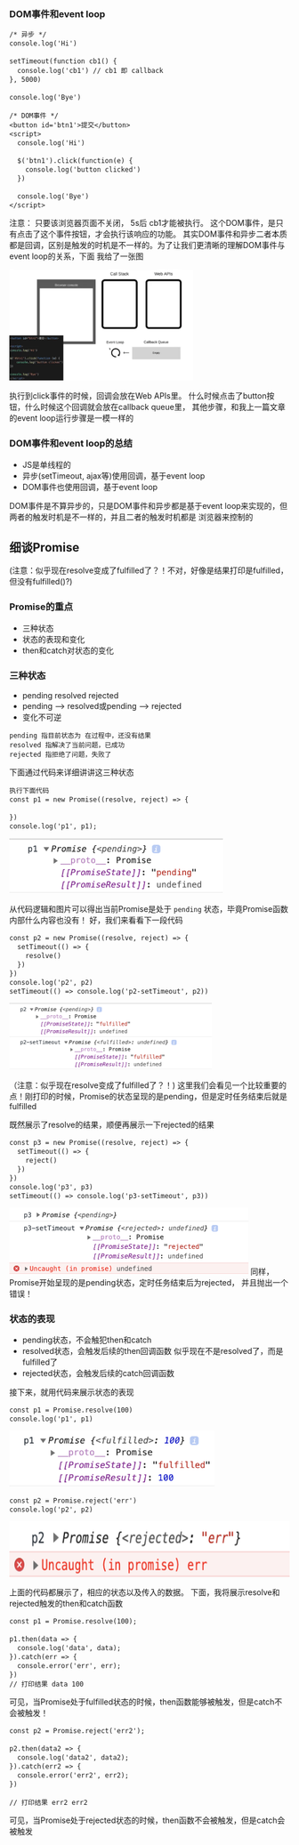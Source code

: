 ### DOM事件和event loop
```
/* 异步 */
console.log('Hi')

setTimeout(function cb1() {
  console.log('cb1') // cb1 即 callback
}, 5000)

console.log('Bye')

/* DOM事件 */
<button id='btn1'>提交</button>
<script>
  console.log('Hi')
  
  $('btn1').click(function(e) {
    console.log('button clicked')
  })
  
  console.log('Bye')
</script>
```
注意： 只要该浏览器页面不关闭， 5s后 cb1才能被执行。 这个DOM事件，是只有点击了这个事件按钮，才会执行该响应的功能。
其实DOM事件和异步二者本质都是回调，区别是触发的时机是不一样的。为了让我们更清晰的理解DOM事件与event loop的关系，下面
我给了一张图

<img src='https://github.com/Bruce-shuai/Books/blob/main/JS基础/异步/photos/Event%20loop%20-%2012.png' height='200px' />

执行到click事件的时候，回调会放在Web APIs里。 什么时候点击了button按钮，什么时候这个回调就会放在callback queue里，
其他步骤，和我上一篇文章的event loop运行步骤是一模一样的

### DOM事件和event loop的总结
 - JS是单线程的
 - 异步(setTimeout, ajax等)使用回调，基于event loop
 - DOM事件也使用回调，基于event loop

DOM事件是不算异步的，只是DOM事件和异步都是基于event loop来实现的，但两者的触发时机是不一样的，并且二者的触发时机都是
浏览器来控制的


## 细谈Promise
(注意：似乎现在resolve变成了fulfilled了？！不对，好像是结果打印是fulfilled，但没有fulfilled()?)
### Promise的重点
 - 三种状态
 - 状态的表现和变化
 - then和catch对状态的变化

### 三种状态
 - pending resolved rejected
 - pending --> resolved或pending --> rejected
 - 变化不可逆

```
pending 指目前状态为 在过程中，还没有结果
resolved 指解决了当前问题，已成功
rejected 指拒绝了问题，失败了
```

下面通过代码来详细讲讲这三种状态
```
执行下面代码
const p1 = new Promise((resolve, reject) => {

})
console.log('p1', p1);    
```
<img src='https://github.com/Bruce-shuai/Books/blob/main/JS基础/异步/photos/Promise%20-%201.png' height='100px'/>

从代码逻辑和图片可以得出当前Promise是处于 `pending` 状态，毕竟Promise函数内部什么内容也没有！
好，我们来看看下一段代码

```
const p2 = new Promise((resolve, reject) => {
  setTimeout(() => {
    resolve()
  })
})
console.log('p2', p2)
setTimeout(() => console.log('p2-setTimeout', p2))
```
<img src='https://github.com/Bruce-shuai/Books/blob/main/JS基础/异步/photos/Promise%20-%202.png' height='120px' />

（注意：似乎现在resolve变成了fulfilled了？！)
这里我们会看见一个比较重要的点！刚打印的时候，Promise的状态呈现的是pending，但是定时任务结束后就是fulfilled

既然展示了resolve的结果，顺便再展示一下rejected的结果

```
const p3 = new Promise((resolve, reject) => {
  setTimeout(() => {
    reject()
  })
})
console.log('p3', p3)
setTimeout(() => console.log('p3-setTimeout', p3))
```
<img src='https://github.com/Bruce-shuai/Books/blob/main/JS基础/异步/photos/Promise%20-%203.png' height='120px' />
同样，Promise开始呈现的是pending状态，定时任务结束后为rejected， 并且抛出一个错误！

### 状态的表现
 - pending状态，不会触犯then和catch
 - resolved状态，会触发后续的then回调函数    似乎现在不是resolved了，而是fulfilled了
 - rejected状态，会触发后续的catch回调函数

接下来，就用代码来展示状态的表现
```
const p1 = Promise.resolve(100)
console.log('p1', p1)
```
<img src='https://github.com/Bruce-shuai/Books/blob/main/JS基础/异步/photos/Promise%20-%204.png' height='100px' />

```
const p2 = Promise.reject('err')
console.log('p2', p2)
```
<img src='https://github.com/Bruce-shuai/Books/blob/main/JS基础/异步/photos/Promise%20-%205.png' height='100px' />

上面的代码都展示了，相应的状态以及传入的数据。
下面，我将展示resolve和rejected触发的then和catch函数

```
const p1 = Promise.resolve(100);

p1.then(data => {
  console.log('data', data);
}).catch(err => {
  console.error('err', err);
})
// 打印结果 data 100
```
可见，当Promise处于fulfilled状态的时候，then函数能够被触发，但是catch不会被触发！

```
const p2 = Promise.reject('err2');

p2.then(data2 => {
  console.log('data2', data2);
}).catch(err2 => {
  console.error('err2', err2);
})

// 打印结果 err2 err2
```
可见，当Promise处于rejected状态的时候，then函数不会被触发，但是catch会被触发
